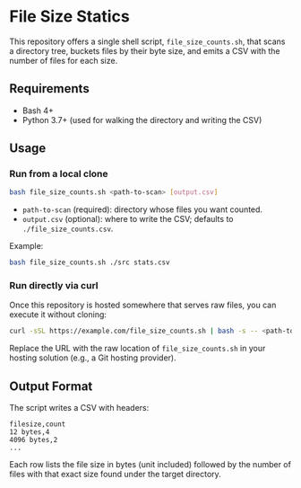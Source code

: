 # File Size Statics

This repository offers a single shell script, `file_size_counts.sh`, that scans a directory tree, buckets files by their byte size, and emits a CSV with the number of files for each size.

## Requirements
- Bash 4+
- Python 3.7+ (used for walking the directory and writing the CSV)

## Usage

### Run from a local clone
```bash
bash file_size_counts.sh <path-to-scan> [output.csv]
```

- `path-to-scan` (required): directory whose files you want counted.
- `output.csv` (optional): where to write the CSV; defaults to `./file_size_counts.csv`.

Example:
```bash
bash file_size_counts.sh ./src stats.csv
```

### Run directly via curl
Once this repository is hosted somewhere that serves raw files, you can execute it without cloning:
```bash
curl -sSL https://example.com/file_size_counts.sh | bash -s -- <path-to-scan> [output.csv]
```

Replace the URL with the raw location of `file_size_counts.sh` in your hosting solution (e.g., a Git hosting provider).

## Output Format
The script writes a CSV with headers:
```
filesize,count
12 bytes,4
4096 bytes,2
...
```

Each row lists the file size in bytes (unit included) followed by the number of files with that exact size found under the target directory.
